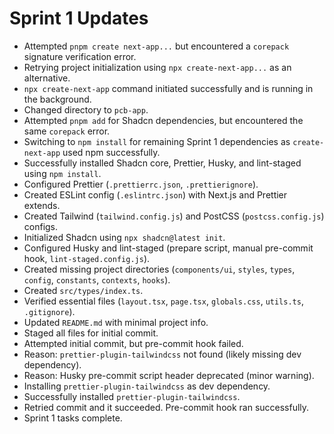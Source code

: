 # Sprint 1 Updates

*   Attempted `pnpm create next-app...` but encountered a `corepack` signature verification error.
*   Retrying project initialization using `npx create-next-app...` as an alternative.
*   `npx create-next-app` command initiated successfully and is running in the background.
*   Changed directory to `pcb-app`.
*   Attempted `pnpm add` for Shadcn dependencies, but encountered the same `corepack` error.
*   Switching to `npm install` for remaining Sprint 1 dependencies as `create-next-app` used npm successfully.
*   Successfully installed Shadcn core, Prettier, Husky, and lint-staged using `npm install`.
*   Configured Prettier (`.prettierrc.json`, `.prettierignore`).
*   Created ESLint config (`.eslintrc.json`) with Next.js and Prettier extends.
*   Created Tailwind (`tailwind.config.js`) and PostCSS (`postcss.config.js`) configs.
*   Initialized Shadcn using `npx shadcn@latest init`.
*   Configured Husky and lint-staged (prepare script, manual pre-commit hook, `lint-staged.config.js`).
*   Created missing project directories (`components/ui`, `styles`, `types`, `config`, `constants`, `contexts`, `hooks`).
*   Created `src/types/index.ts`.
*   Verified essential files (`layout.tsx`, `page.tsx`, `globals.css`, `utils.ts`, `.gitignore`).
*   Updated `README.md` with minimal project info.
*   Staged all files for initial commit.
*   Attempted initial commit, but pre-commit hook failed.
*   Reason: `prettier-plugin-tailwindcss` not found (likely missing dev dependency).
*   Reason: Husky pre-commit script header deprecated (minor warning).
*   Installing `prettier-plugin-tailwindcss` as dev dependency.
*   Successfully installed `prettier-plugin-tailwindcss`.
*   Retried commit and it succeeded. Pre-commit hook ran successfully.
*   Sprint 1 tasks complete.
